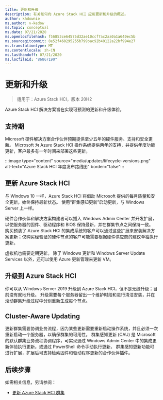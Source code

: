 ```yaml
---
title: 更新和升级
description: 有关如何向 Azure Stack HCI 应用更新和升级的概述。
author: khdownie
ms.author: v-kedow
ms.topic: conceptual
ms.date: 07/21/2020
ms.openlocfilehash: f56853ce64575d32ae10ccf7ac2aa0a1a640ec5b
ms.sourcegitcommit: 0e52f460295255b799bac92b40122a22bf994e27
ms.translationtype: MT
ms.contentlocale: zh-CN
ms.lasthandoff: 07/21/2020
ms.locfileid: "86867190"
---
```

# <a name="updates-and-upgrades"></a>更新和升级

> 适用于：Azure Stack HCI，版本 20H2

Azure Stack HCI 解决方案旨在实现可预测的更新和升级体验。

## <a name="support-period"></a>支持期

Microsoft 硬件解决方案合作伙伴预期提供至少五年的硬件服务、支持和安全更新。 Microsoft 为 Azure Stack HCI 操作系统提供两年的支持，并提供年度功能更新，客户最多有一年时间来部署这些更新。

:::image type="content" source="media/updates/lifecycle-versions.png" alt-text="Azure Stack HCI 年度发布路线图" border="false":::

## <a name="updating-azure-stack-hci"></a>更新 Azure Stack HCI

与 Windows 10 一样，Azure Stack HCI 将借助 Microsoft 提供的每月质量和安全更新，始终保持最新状态。 使用“群集感知更新”启动更新，与 Windows Server 上一样。

硬件合作伙伴和解决方案构建者可以插入 Windows Admin Center 并开发扩展，以使服务器的固件、驱动程序和 BIOS 保持最新，并在群集节点之间保持一致。 购买预装了 Azure Stack HCI 的集成系统的客户可以通过这些扩展来安装解决方案更新；仅购买经验证的硬件节点的客户可能需要根据硬件供应商的建议单独执行更新。

虚拟机也需要定期更新。 除了 Windows 更新和 Windows Server Update Services 以外，还可以使用 Azure 更新管理来更新 VM。

## <a name="upgrading-to-azure-stack-hci"></a>升级到 Azure Stack HCI

你可以从 Windows Server 2019 升级到 Azure Stack HCI，但不是无缝升级；目前没有就地升级。 升级需要每个服务器留出一个维护时段和进行清洁安装，并在滚动群集升级过程中分别重新生成每个节点。

## <a name="cluster-aware-updating"></a>Cluster-Aware Updating

更新群集需要协调业务流程，因为某些更新需要重新启动操作系统，并且必须一次重新启动一个服务器，以确保群集的可用性。 群集感知更新 (CAU) 是 Microsoft 的默认群集业务流程协调程序，可实现通过 Windows Admin Center 中的集成更新体验执行更新，或通过 PowerShell 命令手动执行更新。 群集感知更新功能可进行扩展，扩展后可支持检索固件和驱动程序更新的合作伙伴插件。

## <a name="next-steps"></a>后续步骤

如需相关信息，另请参阅：

- [更新 Azure Stack HCI 群集](../manage/update-cluster.md)
